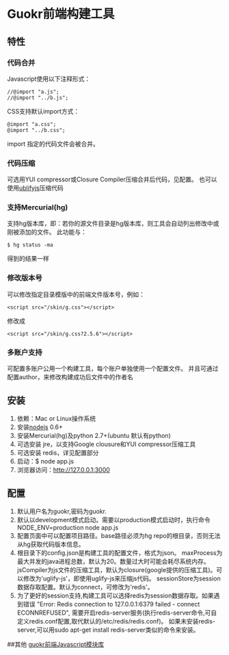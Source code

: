 # Guokr前端构建工具

## 特性
### 代码合并
Javascript使用以下注释形式：

    //@import "a.js";
    //@import "../b.js";

CSS支持默认import方式：

    @import "a.css";
    @import "../b.css";

import 指定的代码文件会被合并。

### 代码压缩
可选用YUI compressor或Closure Compiler压缩合并后代码，见配置。
也可以使用[ublifyjs](https://github.com/mishoo/UglifyJS)压缩代码

### 支持Mercurial(hg)
支持hg版本库，即：若你的源文件目录是hg版本库，则工具会自动列出修改中或刚被添加的文件。
此功能与：

    $ hg status -ma

得到的结果一样

### 修改版本号
可以修改指定目录模版中的前端文件版本号，例如：

    <script src="/skin/g.css"></script>

修改成

    <script src="/skin/g.css?2.5.6"></script>

### 多账户支持
可配置多账户公用一个构建工具，每个账户单独使用一个配置文件。
并且可通过配置author，来修改构建成功后文件中的作者名

## 安装
1. 依赖：Mac or Linux操作系统
2. 安装[nodejs](http://nodejs.org/) 0.6+
3. 安装Mercurial(hg)及python 2.7+(ubuntu 默认有python)
3. 可选安装 jre，以支持Google clousure和YUI compressor压缩工具
4. 可选安装 redis，详见配置部分
4. 启动：$ node app.js
5. 浏览器访问：http://127.0.0.1:3000

## 配置
1. 默认用户名为guokr,密码为guokr.
2. 默认以development模式启动。需要以production模式启动时，执行命令 NODE_ENV=production node app.js
3. 配置页面中可以配置项目路径。base路径必须为hg repo的根目录，否则无法从hg获取代码版本信息。
4. 根目录下的config.json是构建工具的配置文件，格式为json。
   maxProcess为最大并发的java进程总数，默认为20。数量过大时可能会耗尽系统内存。
   jsCompiler为js文件的压缩工具，默认为closure(google提供的压缩工具)。可以修改为'uglify-js'，即使用uglify-js来压缩js代码。
   sessionStore为session数据存取配置。默认为connect，可修改为'redis'。
5. 为了更好的session支持,构建工具可以选择redis为session数据存取。如果遇到错误 "Error: Redis connection to 127.0.0.1:6379 failed - connect ECONNREFUSED",
   需要开启redis-server服务(执行redis-server命令,可自定义redis.conf配置,取代默认的/etc/redis/redis.conf)。
   如果未安装redis-server,可以用sudo apt-get install redis-server类似的命令来安装。


##其他
[guokr前端Javascript模块库](https://github.com/guokr/G.js)
